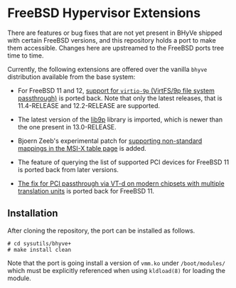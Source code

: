 # FreeBSD Hypervisor Extensions

There are features or bug fixes that are not yet present in BHyVe
shipped with certain FreeBSD versions, and this repository holds a
port to make them accessible.  Changes here are upstreamed to the
FreeBSD ports tree time to time.

Currently, the following extensions are offered over the vanilla
`bhyve` distribution available from the base system:

- For FreeBSD 11 and 12, [support for `virtio-9p` (VirtFS/9p file
  system passthrough)](https://reviews.freebsd.org/D10335) is ported
  back.  Note that only the latest releases, that is 11.4-RELEASE and
  12.2-RELEASE are supported.

- The latest version of the
  [lib9p](https://github.com/conclusiveeng/lib9p) library is imported,
  which is newer than the one present in 13.0-RELEASE.

- Bjoern Zeeb's experimental patch for [supporting non-standard
  mappings in the MSI-X table
  page](https://reviews.freebsd.org/D31241) is added.

- The feature of querying the list of supported PCI devices for
  FreeBSD 11 is ported back from later versions.

- [The fix for PCI passthrough via VT-d on modern chipsets with
  multiple translation
  units](https://svnweb.freebsd.org/base?view=revision&revision=349184)
  is ported back for FreeBSD 11.

## Installation

After cloning the repository, the port can be installed as follows.

```console
# cd sysutils/bhyve+
# make install clean
```

Note that the port is going install a version of `vmm.ko` under
`/boot/modules/` which must be explicitly referenced when using
`kldload(8)` for loading the module.
